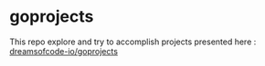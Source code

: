 # goprojects

This repo explore and try to accomplish projects presented here : [dreamsofcode-io/goprojects](https://github.com/dreamsofcode-io/goprojects/tree/main)
